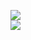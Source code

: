 [![](https://img.shields.io/badge/Made%20With-Github%20Spray-lightgrey.svg?style=for-the-badge&logo=github)](https://github.com/Annihil/github-spray#24076)  
[![](https://i.imgur.com/2DrTn0Z.gif)](https://github.com/Annihil/github-spray)